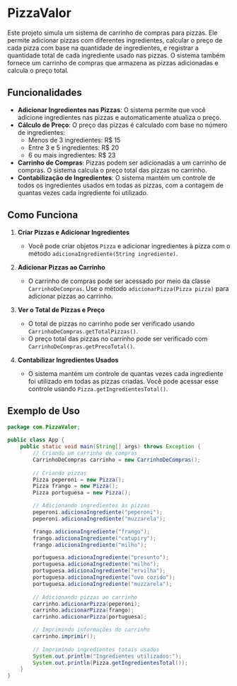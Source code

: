 # PizzaValor

Este projeto simula um sistema de carrinho de compras para pizzas. Ele permite adicionar pizzas com diferentes ingredientes, calcular o preço de cada pizza com base na quantidade de ingredientes, e registrar a quantidade total de cada ingrediente usado nas pizzas. O sistema também fornece um carrinho de compras que armazena as pizzas adicionadas e calcula o preço total.

## Funcionalidades

- **Adicionar Ingredientes nas Pizzas**: O sistema permite que você adicione ingredientes nas pizzas e automaticamente atualiza o preço.
- **Cálculo de Preço**: O preço das pizzas é calculado com base no número de ingredientes:
  - Menos de 3 ingredientes: R$ 15
  - Entre 3 e 5 ingredientes: R$ 20
  - 6 ou mais ingredientes: R$ 23
- **Carrinho de Compras**: Pizzas podem ser adicionadas a um carrinho de compras. O sistema calcula o preço total das pizzas no carrinho.
- **Contabilização de Ingredientes**: O sistema mantém um controle de todos os ingredientes usados em todas as pizzas, com a contagem de quantas vezes cada ingrediente foi utilizado.

## Como Funciona

1. **Criar Pizzas e Adicionar Ingredientes**
   - Você pode criar objetos `Pizza` e adicionar ingredientes à pizza com o método `adicionaIngrediente(String ingrediente)`.

2. **Adicionar Pizzas ao Carrinho**
   - O carrinho de compras pode ser acessado por meio da classe `CarrinhoDeCompras`. Use o método `adicionarPizza(Pizza pizza)` para adicionar pizzas ao carrinho.
   
3. **Ver o Total de Pizzas e Preço**
   - O total de pizzas no carrinho pode ser verificado usando `CarrinhoDeCompras.getTotalPizzas()`.
   - O preço total das pizzas no carrinho pode ser verificado com `CarrinhoDeCompras.getPrecoTotal()`.

4. **Contabilizar Ingredientes Usados**
   - O sistema mantém um controle de quantas vezes cada ingrediente foi utilizado em todas as pizzas criadas. Você pode acessar esse controle usando `Pizza.getIngredientesTotal()`.

## Exemplo de Uso

```java
package com.PizzaValor;

public class App {
    public static void main(String[] args) throws Exception {
        // Criando um carrinho de compras
        CarrinhoDeCompras carrinho = new CarrinhoDeCompras();
        
        // Criando pizzas
        Pizza peperoni = new Pizza();
        Pizza frango = new Pizza();
        Pizza portuguesa = new Pizza();

        // Adicionando ingredientes às pizzas
        peperoni.adicionaIngrediente("peperoni");
        peperoni.adicionaIngrediente("muzzarela");

        frango.adicionaIngrediente("frango");
        frango.adicionaIngrediente("catupiry");
        frango.adicionaIngrediente("milho");

        portuguesa.adicionaIngrediente("presunto");
        portuguesa.adicionaIngrediente("milho");
        portuguesa.adicionaIngrediente("ervilha");
        portuguesa.adicionaIngrediente("ovo cozido");
        portuguesa.adicionaIngrediente("muzzarela");
        
        // Adicionando pizzas ao carrinho
        carrinho.adicionarPizza(peperoni);
        carrinho.adicionarPizza(frango);
        carrinho.adicionarPizza(portuguesa);

        // Imprimindo informações do carrinho
        carrinho.imprimir();
        
        // Imprimindo ingredientes totais usados
        System.out.println("Ingredientes utilizados:");
        System.out.println(Pizza.getIngredientesTotal());
    }
}

